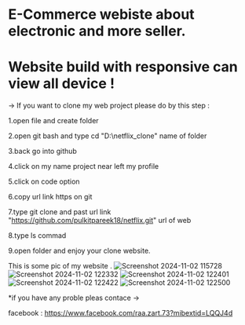 # E-Commerce webiste about electronic and more seller.
# Website build with responsive can view all device !

-> If you want to clone my web project please do by this step :

   1.open file and create folder
   
   2.open git bash and type cd "D:\netflix_clone" name of folder
   
   3.back go into github
   
   4.click on my name project near left my profile
   
   5.click on code option
   
   6.copy url link https on git  
   
   7.type git clone and past url link "https://github.com/pulkitpareek18/netflix.git" url of web
   
   8.type ls commad
   
   9.open folder and enjoy your clone website.
   
This is some pic of my website .
![Screenshot 2024-11-02 115728](https://github.com/user-attachments/assets/de72269e-12e3-4c76-ab55-3820b0350257)
![Screenshot 2024-11-02 122332](https://github.com/user-attachments/assets/d0803c76-dd20-49f8-a514-2fc1bf671a71)
![Screenshot 2024-11-02 122401](https://github.com/user-attachments/assets/ec9cdce0-6f97-4e47-ba3d-3fe1f4e8cfe0)
![Screenshot 2024-11-02 122422](https://github.com/user-attachments/assets/c8f1e66b-be64-46df-9788-4f9cd47f9a92)
![Screenshot 2024-11-02 122500](https://github.com/user-attachments/assets/60330cba-d016-4b9d-974a-75a6fcd5a43c)

*if you have any proble pleas contace ->

facebook :   https://www.facebook.com/raa.zart.73?mibextid=LQQJ4d



